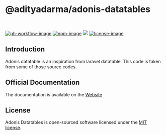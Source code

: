 # @adityadarma/adonis-datatables

<br />

[![gh-workflow-image]][gh-workflow-url] [![npm-image]][npm-url] ![][typescript-image] [![license-image]][license-url]

## Introduction
Adonis datatable is an inspiration from laravel datatable. This code is taken from some of those source codes.

## Official Documentation
The documentation is available on the [Website](https://adityadarma.github.io/adonis-datatables-docs)

## License
Adonis Datatables is open-sourced software licensed under the [MIT license](LICENSE.md).

[gh-workflow-image]: https://img.shields.io/github/actions/workflow/status/adityadarma/adonis-datatables/release.yml?style=for-the-badge
[gh-workflow-url]: https://github.com/adityadarma/adonis-datatables/actions/workflows/release.yml "Github action"

[npm-image]: https://img.shields.io/npm/v/@adityadarma/adonis-datatables/latest.svg?style=for-the-badge&logo=npm
[npm-url]: https://www.npmjs.com/package/@adityadarma/adonis-datatables/v/latest "npm"

[typescript-image]: https://img.shields.io/badge/Typescript-294E80.svg?style=for-the-badge&logo=typescript

[license-url]: LICENSE.md
[license-image]: https://img.shields.io/github/license/adityadarma/adonis-datatables?style=for-the-badge
